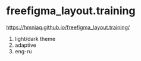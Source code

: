 # freefigma_layout.training
https://hmniaq.github.io/freefigma_layout.training/
 1. light/dark theme
 2. adaptive
 3. eng-ru
